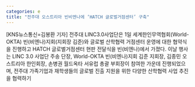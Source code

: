 ```yaml
---
categories: e
title: "전주대 오스트리아 빈비엔나에 ‘HATCH 글로벌거점센터’ 구축"
---
```

[KNS뉴스통신=김봉환 기자] 전주대 LINC3.0사업단은 1일 세계한인무역협회(World-OKTA) 빈(비엔나)지회(지회장 김준)와 글로벌 산학협력 거점센터 운영에 대한 협약식을 진행하고 HATCH 글로벌거점센터 현판 전달식을 빈(비엔나)에서 가졌다. 이날 행사는 LINC 3.0 사업단 주송 단장, World-OKTA 빈(비엔나)지회 김준 지회장, 김종민 오스트리아 한인회장, 손병권 월드옥타 서유럽 총괄 부회장이 참여한 가운데 진행되었으며, 전주대 가족기업과 재학생들의 글로벌 진출 지원을 위한 다양한 산학협력 사업 추진을 협력하기